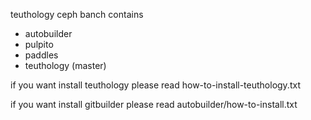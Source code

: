 teuthology ceph banch contains

- autobuilder
- pulpito
- paddles
- teuthology (master)


if you want install teuthology please read how-to-install-teuthology.txt

if you want install gitbuilder please read autobuilder/how-to-install.txt

